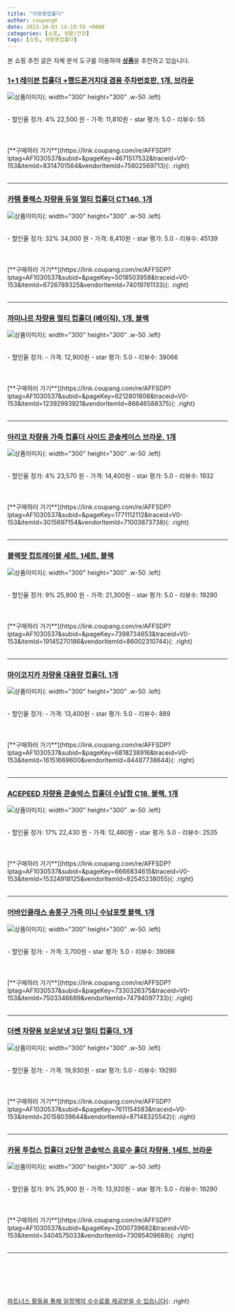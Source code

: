 ```yaml
---
title: "차량용컵홀더"
author: coupang6
date: 2023-10-03 14:19:59 +0800
categories: [쇼핑, 생활/건강]
tags: [쇼핑, 차량용컵홀더]
---
```


본 쇼핑 추천 글은 자체 분석 도구를 이용하여 [**상품**](https://link.coupang.com/a/bao1ui)을 추천하고 있습니다.

### [1+1 레이븐 컵홀더 +핸드폰거치대 겸용 주차번호판, 1개, 브라운](https://link.coupang.com/re/AFFSDP?lptag=AF1030537&subid=&pageKey=4671517532&traceid=V0-153&itemId=8314701564&vendorItemId=75602569713)

![상품이미지](https://thumbnail8.coupangcdn.com/thumbnails/remote/230x230ex/image/vendor_inventory/448a/234de4854e07967133d1342d13f9c04594274f57e7ffd8b6b8a120451fd4.jpg){: width="300" height="300" .w-50 .left}


<br>
- 할인율 정가: 4%  22,500   원
- 가격: 11,810원
- star 평가: 5.0
- 리뷰수: 55
<br>
<br>
<br>
<br>
[**구매하러 가기**](https://link.coupang.com/re/AFFSDP?lptag=AF1030537&subid=&pageKey=4671517532&traceid=V0-153&itemId=8314701564&vendorItemId=75602569713){: .right}
<br>
<br>

---

### [카템 플렉스 차량용 듀얼 멀티 컵홀더 CT146, 1개](https://link.coupang.com/re/AFFSDP?lptag=AF1030537&subid=&pageKey=5018503958&traceid=V0-153&itemId=6726789325&vendorItemId=74019761133)

![상품이미지](https://thumbnail7.coupangcdn.com/thumbnails/remote/230x230ex/image/retail/images/3753408033439576-0f63bcf0-c9cb-4342-84c4-45a99be8e625.jpg){: width="300" height="300" .w-50 .left}


<br>
- 할인율 정가: 32%  34,000   원
- 가격: 8,410원
- star 평가: 5.0
- 리뷰수: 45139
<br>
<br>
<br>
<br>
[**구매하러 가기**](https://link.coupang.com/re/AFFSDP?lptag=AF1030537&subid=&pageKey=5018503958&traceid=V0-153&itemId=6726789325&vendorItemId=74019761133){: .right}
<br>
<br>

---

### [까미나르 차량용 멀티 컵홀더 (베이직), 1개, 블랙](https://link.coupang.com/re/AFFSDP?lptag=AF1030537&subid=&pageKey=6212801808&traceid=V0-153&itemId=12392993921&vendorItemId=86646588375)

![상품이미지](https://thumbnail9.coupangcdn.com/thumbnails/remote/230x230ex/image/retail/images/1517504636540829-36c12098-f447-46ec-9dcb-aeeb145aafab.jpg){: width="300" height="300" .w-50 .left}


<br>
- 할인율 정가: 
- 가격: 12,900원
- star 평가: 5.0
- 리뷰수: 39066
<br>
<br>
<br>
<br>
[**구매하러 가기**](https://link.coupang.com/re/AFFSDP?lptag=AF1030537&subid=&pageKey=6212801808&traceid=V0-153&itemId=12392993921&vendorItemId=86646588375){: .right}
<br>
<br>

---

### [아리코 차량용 가죽 컵홀더 사이드 콘솔케이스 브라운, 1개](https://link.coupang.com/re/AFFSDP?lptag=AF1030537&subid=&pageKey=1771112112&traceid=V0-153&itemId=3015697154&vendorItemId=71003873738)

![상품이미지](https://thumbnail6.coupangcdn.com/thumbnails/remote/230x230ex/image/retail/images/2020/07/01/15/2/23b6a568-4a75-480c-87a1-168e99a914f7.jpg){: width="300" height="300" .w-50 .left}


<br>
- 할인율 정가: 4%  23,570   원
- 가격: 14,400원
- star 평가: 5.0
- 리뷰수: 1932
<br>
<br>
<br>
<br>
[**구매하러 가기**](https://link.coupang.com/re/AFFSDP?lptag=AF1030537&subid=&pageKey=1771112112&traceid=V0-153&itemId=3015697154&vendorItemId=71003873738){: .right}
<br>
<br>

---

### [블랙팟 컵트레이블 세트, 1세트, 블랙](https://link.coupang.com/re/AFFSDP?lptag=AF1030537&subid=&pageKey=7398734653&traceid=V0-153&itemId=19145270186&vendorItemId=86002310744)

![상품이미지](https://thumbnail8.coupangcdn.com/thumbnails/remote/230x230ex/image/retail/images/557072929087434-8394b888-2b05-42fb-889b-198eb6f73034.jpg){: width="300" height="300" .w-50 .left}


<br>
- 할인율 정가: 9%  25,900   원
- 가격: 21,300원
- star 평가: 5.0
- 리뷰수: 19290
<br>
<br>
<br>
<br>
[**구매하러 가기**](https://link.coupang.com/re/AFFSDP?lptag=AF1030537&subid=&pageKey=7398734653&traceid=V0-153&itemId=19145270186&vendorItemId=86002310744){: .right}
<br>
<br>

---

### [마이코지카 차량용 대용량 컵홀더, 1개](https://link.coupang.com/re/AFFSDP?lptag=AF1030537&subid=&pageKey=6818238916&traceid=V0-153&itemId=16151669600&vendorItemId=84487738644)

![상품이미지](https://thumbnail8.coupangcdn.com/thumbnails/remote/230x230ex/image/vendor_inventory/5eae/752858490faa7d91248899ce3aa62f4c53d25fd606f6214cc4220fccd7a0.jpg){: width="300" height="300" .w-50 .left}


<br>
- 할인율 정가: 
- 가격: 13,400원
- star 평가: 5.0
- 리뷰수: 889
<br>
<br>
<br>
<br>
[**구매하러 가기**](https://link.coupang.com/re/AFFSDP?lptag=AF1030537&subid=&pageKey=6818238916&traceid=V0-153&itemId=16151669600&vendorItemId=84487738644){: .right}
<br>
<br>

---

### [ACEPEED 차량용 콘솔박스 컵홀더 수납함 C18, 블랙, 1개](https://link.coupang.com/re/AFFSDP?lptag=AF1030537&subid=&pageKey=6666834615&traceid=V0-153&itemId=15324918125&vendorItemId=82545238055)

![상품이미지](https://thumbnail7.coupangcdn.com/thumbnails/remote/230x230ex/image/rs_quotation_api/qoy0muu3/02204c7708a34ae7837061a6cb49803c.jpg){: width="300" height="300" .w-50 .left}


<br>
- 할인율 정가: 17%  22,430   원
- 가격: 12,460원
- star 평가: 5.0
- 리뷰수: 2535
<br>
<br>
<br>
<br>
[**구매하러 가기**](https://link.coupang.com/re/AFFSDP?lptag=AF1030537&subid=&pageKey=6666834615&traceid=V0-153&itemId=15324918125&vendorItemId=82545238055){: .right}
<br>
<br>

---

### [어바인클래스 송풍구 가죽 미니 수납포켓 블랙, 1개](https://link.coupang.com/re/AFFSDP?lptag=AF1030537&subid=&pageKey=7330326375&traceid=V0-153&itemId=7503346689&vendorItemId=74794097733)

![상품이미지](https://thumbnail8.coupangcdn.com/thumbnails/remote/230x230ex/image/retail/images/2018/05/09/12/7/f00b908e-52a1-488d-be18-f26774269292.jpg){: width="300" height="300" .w-50 .left}


<br>
- 할인율 정가: 
- 가격: 3,700원
- star 평가: 5.0
- 리뷰수: 39066
<br>
<br>
<br>
<br>
[**구매하러 가기**](https://link.coupang.com/re/AFFSDP?lptag=AF1030537&subid=&pageKey=7330326375&traceid=V0-153&itemId=7503346689&vendorItemId=74794097733){: .right}
<br>
<br>

---

### [더쎈 차량용 보온보냉 3단 멀티 컵홀더, 1개](https://link.coupang.com/re/AFFSDP?lptag=AF1030537&subid=&pageKey=7611154583&traceid=V0-153&itemId=20158039644&vendorItemId=87148325542)

![상품이미지](https://thumbnail8.coupangcdn.com/thumbnails/remote/230x230ex/image/vendor_inventory/e7cb/d972612a12efe8e1640dd4bdfdd4f8af1e82d2646dc4422fa89ed79bd440.jpg){: width="300" height="300" .w-50 .left}


<br>
- 할인율 정가: 
- 가격: 19,930원
- star 평가: 5.0
- 리뷰수: 19290
<br>
<br>
<br>
<br>
[**구매하러 가기**](https://link.coupang.com/re/AFFSDP?lptag=AF1030537&subid=&pageKey=7611154583&traceid=V0-153&itemId=20158039644&vendorItemId=87148325542){: .right}
<br>
<br>

---

### [카몽 투컵스 컵홀더 2단형 콘솔박스 음료수 홀더 차량용, 1세트, 브라운](https://link.coupang.com/re/AFFSDP?lptag=AF1030537&subid=&pageKey=2000739682&traceid=V0-153&itemId=3404575033&vendorItemId=73095409669)

![상품이미지](https://thumbnail9.coupangcdn.com/thumbnails/remote/230x230ex/image/retail/images/2020/12/21/12/4/a18d69e0-af99-4cf4-9f96-f8cf4c6f4aa3.jpg){: width="300" height="300" .w-50 .left}


<br>
- 할인율 정가: 9%  25,900   원
- 가격: 13,920원
- star 평가: 5.0
- 리뷰수: 19290
<br>
<br>
<br>
<br>
[**구매하러 가기**](https://link.coupang.com/re/AFFSDP?lptag=AF1030537&subid=&pageKey=2000739682&traceid=V0-153&itemId=3404575033&vendorItemId=73095409669){: .right}
<br>
<br>

---
<br><br><br><br><br> [파트너스 활동을 통해 일정액의 수수료를 제공받을 수 있습니다](https://link.coupang.com/a/bao1ui){: .right}